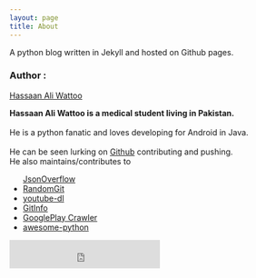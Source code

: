 ```yaml
---
layout: page
title: About
---
```


<p class="message">
 A python blog written in Jekyll and hosted on Github pages.
</p>

<h3> Author : </h3> <p>  <a href="https://github.com/hassaanaliw/">Hassaan Ali Wattoo</a></p>

<p> <b>Hassaan Ali Wattoo is a medical student living in Pakistan.<br/><br/></b>
		He is a python fanatic and loves developing for Android in Java.</br></br>
	He can be seen lurking on <a href="https://github.com/hassaanaliw">Github</a> contributing and pushing.<br/> He also maintains/contributes to 
	<ul style="
    border-radius: 20px;
   
">
		<li>
			<a href="http://json-overflow.herokuapp.com/"> JsonOverflow</a>
		</li> 
	<li>
		<a href="http://random-git.herokuapp.com">RandomGit</a>
	</li>
	<li>
		<a href="https://github.com/rg3/youtube-dl">youtube-dl</a>
	</li>
	<li>
		<a href="https://github.com/hassaanaliw/GitInfo">GitInfo</a>
	</li>
	<li>
		<a href="https://github.com/hassaanaliw/GooglePlay-Crawler">GooglePlay Crawler</a>
	</li>
	<li>
		<a href="https://github.com/vinta/awesome-python">awesome-python</a>
	</li>
</ul>

</p>

<style type="text/css">
 
	  #share-buttons img {
	  width: 64px;
	  padding: 5px;
	  border: 0;
	  box-shadow: 0;
	  display: inline;
	  }
	  
</style>


<iframe src="http://ghbtns.com/github-btn.html?user=hassaanaliw&type=follow&count=true"
  allowtransparency="true" align="center" frameborder="0" scrolling="0" width="265" height="50"></iframe>